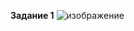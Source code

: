 **Задание 1**
![изображение](https://github.com/beast86m/infobez1/assets/47268167/eb2b5bbb-a74a-4640-b5aa-0bc386358e12)

